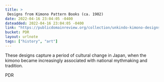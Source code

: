 ```yaml
---
title: > 
 Designs from Kimono Pattern Books (ca. 1902)
date: 2022-04-16 23:04:05 -0400
dateadded: 2022-04-16 23:04:05 -0400
link: "https://publicdomainreview.org/collection/unkindo-kimono-designs"
bucket: PDR
layout: urlnote
tags: ["history", "art"]
--- 
```

These designs capture a period of cultural change in Japan, when the kimono became increasingly associated with national mythmaking and tradition. 
 <!-- end excerpt --> 
<div class='bucket'><a class='internal-link' src='_notes/buckets/PDR'>PDR</a></div> 
